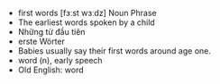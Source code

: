 - first words [fɜːst wɜːdz] Noun Phrase  
- The earliest words spoken by a child  
- Những từ đầu tiên  
- erste Wörter  
- Babies usually say their first words around age one.  
- word (n), early speech  
- Old English: word